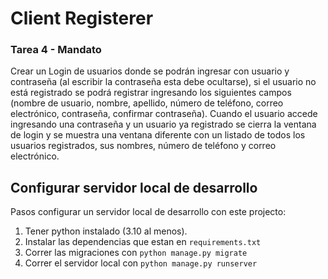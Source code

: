# Client Registerer

### Tarea 4 - Mandato

Crear un Login de usuarios donde se podrán ingresar con usuario y contraseña (al
escribir la contraseña esta debe ocultarse), si el usuario no está registrado se podrá
registrar ingresando los siguientes campos (nombre de usuario, nombre, apellido,
número de teléfono, correo electrónico, contraseña, confirmar contraseña). Cuando
el usuario accede ingresando una contraseña y un usuario ya registrado se cierra la
ventana de login y se muestra una ventana diferente con un listado de todos los
usuarios registrados, sus nombres, número de teléfono y correo electrónico.

## Configurar servidor local de desarrollo

Pasos configurar un servidor local de desarrollo con este projecto:

1. Tener python instalado (3.10 al menos).
2. Instalar las dependencias que estan en `requirements.txt`
3. Correr las migraciones con `python manage.py migrate`
4. Correr el servidor local con `python manage.py runserver`
